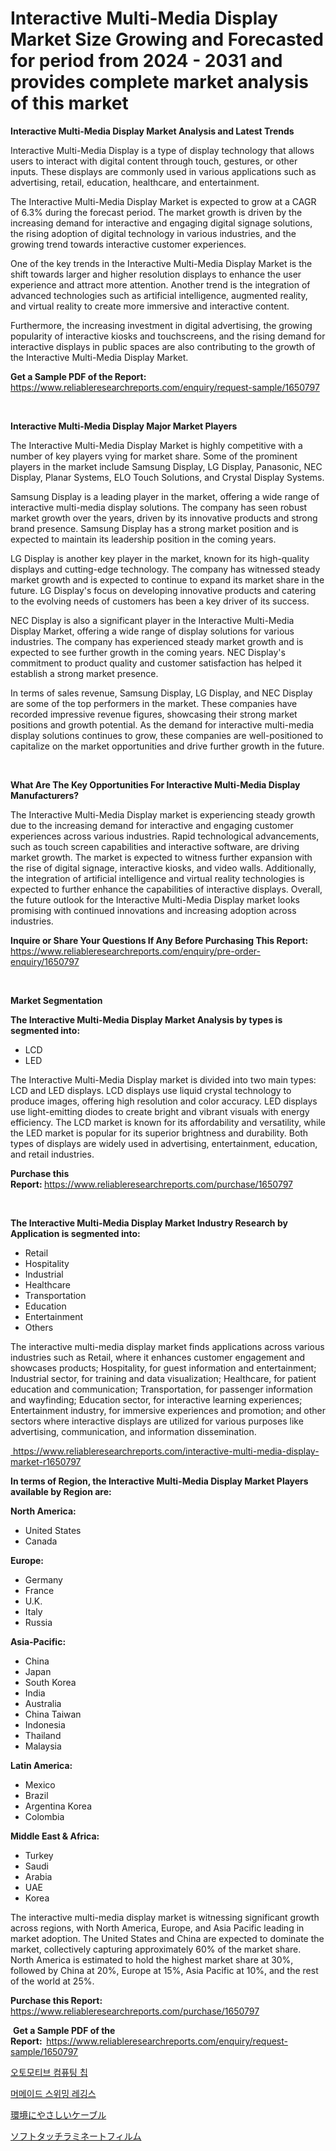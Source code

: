 <p><h1>Interactive Multi-Media Display Market Size Growing and Forecasted for period from 2024 - 2031 and provides complete market analysis of this market</h1></p><p><strong>Interactive Multi-Media Display Market Analysis and Latest Trends</strong></p>
<p><p>Interactive Multi-Media Display is a type of display technology that allows users to interact with digital content through touch, gestures, or other inputs. These displays are commonly used in various applications such as advertising, retail, education, healthcare, and entertainment.</p><p>The Interactive Multi-Media Display Market is expected to grow at a CAGR of 6.3% during the forecast period. The market growth is driven by the increasing demand for interactive and engaging digital signage solutions, the rising adoption of digital technology in various industries, and the growing trend towards interactive customer experiences.</p><p>One of the key trends in the Interactive Multi-Media Display Market is the shift towards larger and higher resolution displays to enhance the user experience and attract more attention. Another trend is the integration of advanced technologies such as artificial intelligence, augmented reality, and virtual reality to create more immersive and interactive content.</p><p>Furthermore, the increasing investment in digital advertising, the growing popularity of interactive kiosks and touchscreens, and the rising demand for interactive displays in public spaces are also contributing to the growth of the Interactive Multi-Media Display Market.</p></p>
<p><strong>Get a Sample PDF of the Report:&nbsp;</strong> <a href="https://www.reliableresearchreports.com/enquiry/request-sample/1650797">https://www.reliableresearchreports.com/enquiry/request-sample/1650797</a></p>
<p>&nbsp;</p>
<p><strong>Interactive Multi-Media Display Major Market Players</strong></p>
<p><p>The Interactive Multi-Media Display Market is highly competitive with a number of key players vying for market share. Some of the prominent players in the market include Samsung Display, LG Display, Panasonic, NEC Display, Planar Systems, ELO Touch Solutions, and Crystal Display Systems.</p><p>Samsung Display is a leading player in the market, offering a wide range of interactive multi-media display solutions. The company has seen robust market growth over the years, driven by its innovative products and strong brand presence. Samsung Display has a strong market position and is expected to maintain its leadership position in the coming years.</p><p>LG Display is another key player in the market, known for its high-quality displays and cutting-edge technology. The company has witnessed steady market growth and is expected to continue to expand its market share in the future. LG Display's focus on developing innovative products and catering to the evolving needs of customers has been a key driver of its success.</p><p>NEC Display is also a significant player in the Interactive Multi-Media Display Market, offering a wide range of display solutions for various industries. The company has experienced steady market growth and is expected to see further growth in the coming years. NEC Display's commitment to product quality and customer satisfaction has helped it establish a strong market presence.</p><p>In terms of sales revenue, Samsung Display, LG Display, and NEC Display are some of the top performers in the market. These companies have recorded impressive revenue figures, showcasing their strong market positions and growth potential. As the demand for interactive multi-media display solutions continues to grow, these companies are well-positioned to capitalize on the market opportunities and drive further growth in the future.</p></p>
<p>&nbsp;</p>
<p><strong>What Are The Key Opportunities For Interactive Multi-Media Display Manufacturers?</strong></p>
<p><p>The Interactive Multi-Media Display market is experiencing steady growth due to the increasing demand for interactive and engaging customer experiences across various industries. Rapid technological advancements, such as touch screen capabilities and interactive software, are driving market growth. The market is expected to witness further expansion with the rise of digital signage, interactive kiosks, and video walls. Additionally, the integration of artificial intelligence and virtual reality technologies is expected to further enhance the capabilities of interactive displays. Overall, the future outlook for the Interactive Multi-Media Display market looks promising with continued innovations and increasing adoption across industries.</p></p>
<p><strong>Inquire or Share Your Questions If Any Before Purchasing This Report:</strong> <a href="https://www.reliableresearchreports.com/enquiry/pre-order-enquiry/1650797">https://www.reliableresearchreports.com/enquiry/pre-order-enquiry/1650797</a></p>
<p>&nbsp;</p>
<p><strong>Market Segmentation</strong></p>
<p><strong>The Interactive Multi-Media Display Market Analysis by types is segmented into:</strong></p>
<p><ul><li>LCD</li><li>LED</li></ul></p>
<p><p>The Interactive Multi-Media Display market is divided into two main types: LCD and LED displays. LCD displays use liquid crystal technology to produce images, offering high resolution and color accuracy. LED displays use light-emitting diodes to create bright and vibrant visuals with energy efficiency. The LCD market is known for its affordability and versatility, while the LED market is popular for its superior brightness and durability. Both types of displays are widely used in advertising, entertainment, education, and retail industries.</p></p>
<p><strong>Purchase this Report:&nbsp;</strong><a href="https://www.reliableresearchreports.com/purchase/1650797">https://www.reliableresearchreports.com/purchase/1650797</a></p>
<p>&nbsp;</p>
<p><strong>The Interactive Multi-Media Display Market Industry Research by Application is segmented into:</strong></p>
<p><ul><li>Retail</li><li>Hospitality</li><li>Industrial</li><li>Healthcare</li><li>Transportation</li><li>Education</li><li>Entertainment</li><li>Others</li></ul></p>
<p><p>The interactive multi-media display market finds applications across various industries such as Retail, where it enhances customer engagement and showcases products; Hospitality, for guest information and entertainment; Industrial sector, for training and data visualization; Healthcare, for patient education and communication; Transportation, for passenger information and wayfinding; Education sector, for interactive learning experiences; Entertainment industry, for immersive experiences and promotion; and other sectors where interactive displays are utilized for various purposes like advertising, communication, and information dissemination.</p></p>
<p><a href="https://www.reliableresearchreports.com/interactive-multi-media-display-market-r1650797">&nbsp;https://www.reliableresearchreports.com/interactive-multi-media-display-market-r1650797</a></p>
<p><strong>In terms of Region, the Interactive Multi-Media Display Market Players available by Region are:</strong></p>
<p>
    <p> <strong> North America: </strong>
        <ul>
            <li>United States</li>
            <li>Canada</li>
        </ul>
        </p> 
    <p> <strong> Europe: </strong>
        <ul>
            <li>Germany</li>
            <li>France</li>
            <li>U.K.</li>
            <li>Italy</li>
            <li>Russia</li>
        </ul>
        </p> 
    <p> <strong> Asia-Pacific: </strong>
        <ul>
            <li>China</li>
            <li>Japan</li>
            <li>South Korea</li>
            <li>India</li>
            <li>Australia</li>
            <li>China Taiwan</li>
            <li>Indonesia</li>
            <li>Thailand</li>
            <li>Malaysia</li>
        </ul>
        </p> 
    <p> <strong> Latin America: </strong>
        <ul>
            <li>Mexico</li>
            <li>Brazil</li>
            <li>Argentina Korea</li>
            <li>Colombia</li>
        </ul>
        </p> 
    <p> <strong> Middle East & Africa: </strong>
        <ul>
            <li>Turkey</li>
            <li>Saudi</li>
            <li>Arabia</li>
            <li>UAE</li>
            <li>Korea</li>
        </ul>
    </p>
    </p>
<p><p>The interactive multi-media display market is witnessing significant growth across regions, with North America, Europe, and Asia Pacific leading in market adoption. The United States and China are expected to dominate the market, collectively capturing approximately 60% of the market share. North America is estimated to hold the highest market share at 30%, followed by China at 20%, Europe at 15%, Asia Pacific at 10%, and the rest of the world at 25%.</p></p>
<p><strong>Purchase this Report: </strong><a href="https://www.reliableresearchreports.com/purchase/1650797">https://www.reliableresearchreports.com/purchase/1650797</a></p>
<p>&nbsp;<strong>Get a Sample PDF of the Report:&nbsp;&nbsp;</strong><a href="https://www.reliableresearchreports.com/enquiry/request-sample/1650797">https://www.reliableresearchreports.com/enquiry/request-sample/1650797</a></p>
<p><strong></strong></p>
<p><p><a href="https://github.com/Tristiarton768456/Market-Research-Report-List-2/blob/main/121712286128.md">오토모티브 컴퓨팅 칩</a></p><p><a href="https://github.com/vsoq0zknh59/Market-Research-Report-List-2/blob/main/862149886127.md">머메이드 스위밍 레깅스</a></p><p><a href="https://github.com/avwofrml53535/Market-Research-Report-List-2/blob/main/822787394492.md">環境にやさしいケーブル</a></p><p><a href="https://github.com/AhmadMann1950/Market-Research-Report-List-1/blob/main/267559594491.md">ソフトタッチラミネートフィルム</a></p></p>
